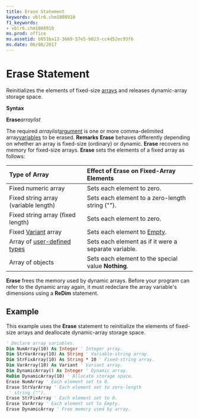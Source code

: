 ```yaml
---
title: Erase Statement
keywords: vblr6.chm1008910
f1_keywords:
- vblr6.chm1008910
ms.prod: office
ms.assetid: b051ba13-3669-57e5-b023-cc4d52ec93f6
ms.date: 06/08/2017
---
```



# Erase Statement

Reinitializes the elements of fixed-size [arrays](vbe-glossary.md) and releases dynamic-array storage space.

 **Syntax**

 **Erase**_arraylist_

The required  _arraylist_[argument](vbe-glossary.md) is one or more comma-delimited array[variables](vbe-glossary.md) to be erased.
 **Remarks**
 **Erase** behaves differently depending on whether an array is fixed-size (ordinary) or dynamic. **Erase** recovers no memory for fixed-size arrays. **Erase** sets the elements of a fixed array as follows:


|**Type of Array**|**Effect of Erase on Fixed-Array Elements**|
|:-----|:-----|
|Fixed numeric array|Sets each element to zero.|
|Fixed string array (variable length)|Sets each element to a zero-length string ("").|
|Fixed string array (fixed length)|Sets each element to zero.|
|Fixed [Variant](vbe-glossary.md) array|Sets each element to [Empty](vbe-glossary.md).|
|Array of [user-defined types](vbe-glossary.md)|Sets each element as if it were a separate variable.|
|Array of objects|Sets each element to the special value **Nothing**.|
 **Erase** frees the memory used by dynamic arrays. Before your program can refer to the dynamic array again, it must redeclare the array variable's dimensions using a **ReDim** statement.

## Example

This example uses the **Erase** statement to reinitialize the elements of fixed-size arrays and deallocate dynamic-array storage space.


```vb
' Declare array variables. 
Dim NumArray(10) As Integer ' Integer array. 
Dim StrVarArray(10) As String ' Variable-string array. 
Dim StrFixArray(10) As String * 10 ' Fixed-string array. 
Dim VarArray(10) As Variant ' Variant array. 
Dim DynamicArray() As Integer ' Dynamic array. 
ReDim DynamicArray(10) ' Allocate storage space. 
Erase NumArray ' Each element set to 0. 
Erase StrVarArray ' Each element set to zero-length 
 ' string (""). 
Erase StrFixArray ' Each element set to 0. 
Erase VarArray ' Each element set to Empty. 
Erase DynamicArray ' Free memory used by array. 

```


